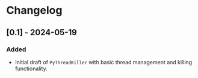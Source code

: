 # Changelog

## [0.1] - 2024-05-19

### Added
- Initial draft of `PyThreadKiller` with basic thread management and killing functionality.

